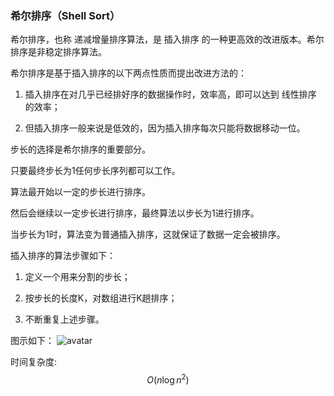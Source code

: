 ### 希尔排序（Shell Sort）
希尔排序，也称 递减增量排序算法，是 插入排序 的一种更高效的改进版本。希尔排序是非稳定排序算法。

希尔排序是基于插入排序的以下两点性质而提出改进方法的：

1. 插入排序在对几乎已经排好序的数据操作时，效率高，即可以达到 线性排序 的效率；

2. 但插入排序一般来说是低效的，因为插入排序每次只能将数据移动一位。

步长的选择是希尔排序的重要部分。

只要最终步长为1任何步长序列都可以工作。

算法最开始以一定的步长进行排序。

然后会继续以一定步长进行排序，最终算法以步长为1进行排序。

当步长为1时，算法变为普通插入排序，这就保证了数据一定会被排序。

插入排序的算法步骤如下：

1. 定义一个用来分割的步长；

2. 按步长的长度K，对数组进行K趟排序；

3. 不断重复上述步骤。

图示如下：
![avatar](https://img2018.cnblogs.com/blog/1154439/201908/1154439-20190802215143109-1317588838.gif)

时间复杂度: 
$$O(n\log{n^2})$$
